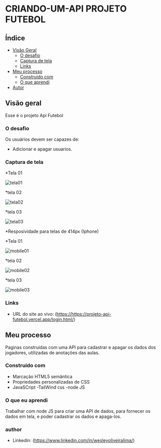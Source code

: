 # CRIANDO-UM-API PROJETO FUTEBOL

## Índice

- [Visão Geral](#visão-geral)
  - [O desafio](#the-challenge)
  - [Captura de tela](#captura-de-tela)
  - [Links](#links)
- [Meu processo](#meu-processo)
  - [Construído com](#construído-com)
  - [O que aprendi](#o-que-aprendi)
- [Autor](#autor)


## Visão geral

Esse é o projeto Api Futebol

### O desafio

Os usuários devem ser capazes de:

- Adicionar e apagar usuarios.

### Captura de tela

*Tela 01

![tela01](https://user-images.githubusercontent.com/108889735/204274601-10b1ddfd-def4-4431-839a-aea1a5e0c239.png)

*tela 02

![tela02](https://user-images.githubusercontent.com/108889735/204274676-9f1ce163-27bf-425c-b406-538ae339ba82.png)


*tela 03

![tela03](https://user-images.githubusercontent.com/108889735/204274720-4341d220-8c4d-476d-9a0e-8302318853a5.png)


*Resposividade para telas de 414px (Iphone)

*Tela 01

![mobile01](https://user-images.githubusercontent.com/108889735/204274836-7190c198-7792-45f2-8b7f-d93dd7169e5b.png)


*tela 02

![mobile02](https://user-images.githubusercontent.com/108889735/204274883-c5bb07d2-5504-49b5-af12-e2d2272bcfd2.png)


*tela 03

![mobile03](https://user-images.githubusercontent.com/108889735/204274940-68e5afab-1327-4eb0-880d-cb1872baabd4.png)





### Links

- URL do site ao vivo: (<https://https://projeto-api-futebol.vercel.app/login.html/>)

## Meu processo

Paginas construidas com uma API para cadastrar e apagar os dados dos jogadores, utilizadas de anotações das aulas.

### Construído com

- Marcação HTML5 semântica
- Propriedades personalizadas de CSS
- JavaSCript
-TailWind css
-node JS

### O que eu aprendi

Trabalhar com node JS para criar uma API de dados, para fornecer os dados em tela, e poder cadastrar os dados e apaga-los.

### author
- Linkedin: (https://www.linkedin.com/in/wesleyoliveiralima/)
